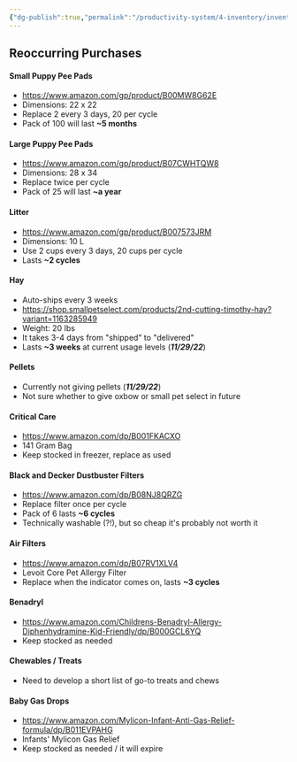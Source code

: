 ```yaml
---
{"dg-publish":true,"permalink":"/productivity-system/4-inventory/inventory/rabbit-care-inventory/"}
---
```



## Reoccurring Purchases

#### Small Puppy Pee Pads
- https://www.amazon.com/gp/product/B00MW8G62E
- Dimensions: 22 x 22
- Replace 2 every 3 days, 20 per cycle
- Pack of 100 will last **~5 months**

#### Large Puppy Pee Pads
- https://www.amazon.com/gp/product/B07CWHTQW8
- Dimensions: 28 x 34
- Replace twice per cycle
- Pack of 25 will last **~a year**

#### Litter
- https://www.amazon.com/gp/product/B007573JRM
- Dimensions: 10 L
- Use 2 cups every 3 days, 20 cups per cycle
- Lasts **~2 cycles**

#### Hay
- Auto-ships every 3 weeks
- https://shop.smallpetselect.com/products/2nd-cutting-timothy-hay?variant=1163285949
- Weight: 20 Ibs
- It takes 3-4 days from "shipped" to "delivered"
- Lasts **~3 weeks** at current usage levels (***11/29/22***)

#### Pellets
- Currently not giving pellets (***11/29/22***)
- Not sure whether to give oxbow or small pet select in future

#### Critical Care
- https://www.amazon.com/dp/B001FKACXO
- 141 Gram Bag
- Keep stocked in freezer, replace as used

#### Black and Decker Dustbuster Filters
- https://www.amazon.com/dp/B08NJ8QRZG
- Replace filter once per cycle
- Pack of 6 lasts **~6 cycles**
- Technically washable (?!), but so cheap it's probably not worth it

#### Air Filters
- https://www.amazon.com/dp/B07RV1XLV4
- Levoit Core Pet Allergy Filter
- Replace when the indicator comes on, lasts **~3 cycles**

#### Benadryl
- https://www.amazon.com/Childrens-Benadryl-Allergy-Diphenhydramine-Kid-Friendly/dp/B000GCL6YQ
- Keep stocked as needed

#### Chewables / Treats
- Need to develop a short list of go-to treats and chews

#### Baby Gas Drops
- https://www.amazon.com/Mylicon-Infant-Anti-Gas-Relief-formula/dp/B011EVPAHG
- Infants' Mylicon Gas Relief
- Keep stocked as needed / it will expire
